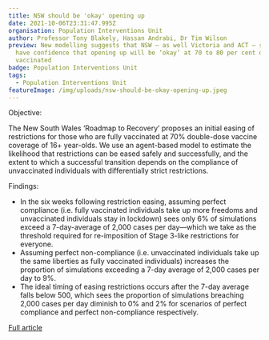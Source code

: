 ```yaml
---
title: NSW should be 'okay' opening up
date: 2021-10-06T23:31:47.995Z
organisation: Population Interventions Unit
author: Professor Tony Blakely, Hassan Andrabi, Dr Tim Wilson
preview: New modelling suggests that NSW – as well Victoria and ACT – should
  have confidence that opening up will be ‘okay’ at 70 to 80 per cent double
  vaccinated
badge: Population Interventions Unit
tags:
  - Population Interventions Unit
featureImage: /img/uploads/nsw-should-be-okay-opening-up.jpeg
---
```

Objective: 

The New South Wales ‘Roadmap to Recovery’ proposes an initial easing of restrictions for those who are fully vaccinated at 70% double-dose vaccine coverage of 16+ year-olds. We use an agent-based model to estimate the likelihood that restrictions can be eased safely and successfully, and the extent to which a successful transition depends on the compliance of unvaccinated individuals with differentially strict restrictions. 


Findings: 



* In the six weeks following restriction easing, assuming perfect compliance (i.e. fully vaccinated individuals take up more freedoms and unvaccinated individuals stay in lockdown) sees only 6% of simulations exceed a 7-day-average of 2,000 cases per day—which we take as the threshold required for re-imposition of Stage 3-like restrictions for everyone. 
* Assuming perfect non-compliance (i.e. unvaccinated individuals take up the same liberties as fully vaccinated individuals) increases the proportion of simulations exceeding a 7-day average of 2,000 cases per day to 9%.
* The ideal timing of easing restrictions occurs after the 7-day average falls below 500, which sees the proportion of simulations breaching 2,000 cases per day diminish to 0% and 2% for scenarios of perfect compliance and perfect non-compliance respectively. 


<a href="https://pursuit.unimelb.edu.au/articles/nsw-should-be-okay-opening-up" target="_blank">
Full article
</a>
